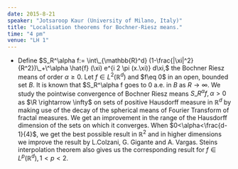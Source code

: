 ```yaml
---
date: 2015-8-21
speaker: "Jotsaroop Kaur (University of Milano, Italy)"
title: "Localisation theorems for Bochner-Riesz means."
time: "4 pm" 
venue: "LH 1"
---
```

- Define $S_R^\alpha f:= \int\_{\mathbb{R}^d} (1-\frac{|\xi|^2}{R^2})\_+\^\alpha \hat{f} (\xi) e^{i 2 \pi (x.\xi)} d\xi,$ the Bochner Riesz means of order $\alpha \geq 0.$ Let $f\in L^2(\mathbb{R}^d)$ and $f\eq 0$ in an open, bounded set $B.$ It is known that $S_R^\alpha f goes to 0 a.e. in $B$ as $R\rightarrow\infty.$ We study the pointwise convergence of Bochner Riesz means $S\_{R}^\alpha f, \alpha>0$ as $\R \rightarrow \infty$ on sets of positive Hausdorff measure in $\mathbb{R}^d$ by making use of the decay of the spherical means of Fourier Transform of fractal measures. We get an improvement in the range of the Hausdorff dimension of the sets on which it converges. When $0<\alpha<\frac{d-1}{4}$, we get the best possible result in $\mathbb{R}^2$ and in higher dimensions we improve the result by L.Colzani, G. Gigante and A. Vargas. Steins interpolation theorem also gives us the corresponding result for $f\in L^p(\mathbb{R}^d), 1<p<2.$

